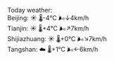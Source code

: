 Today weather:  
Beijing: ☀️   🌡️-4°C 🌬️↓4km/h  
Tianjin: ☀️   🌡️+4°C 🌬️↗7km/h  
Shijiazhuang: ☀️   🌡️+0°C 🌬️↘7km/h  
Tangshan: ☁️   🌡️+1°C 🌬️←6km/h  

